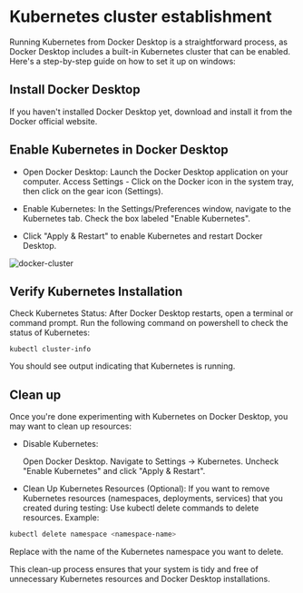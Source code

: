 # Kubernetes cluster establishment
Running Kubernetes from Docker Desktop is a straightforward process, as Docker Desktop includes a built-in Kubernetes cluster that can be enabled. Here's a step-by-step guide on how to set it up on windows:
## Install Docker Desktop
If you haven't installed Docker Desktop yet, download and install it from the Docker official website.

## Enable Kubernetes in Docker Desktop
- Open Docker Desktop: Launch the Docker Desktop application on your computer.
Access Settings - Click on the Docker icon in the system tray, then click on the gear icon (Settings).

- Enable Kubernetes:
In the Settings/Preferences window, navigate to the Kubernetes tab.
Check the box labeled "Enable Kubernetes".

- Click "Apply & Restart" to enable Kubernetes and restart Docker Desktop.

![docker-cluster](/Users/nadav_bem/Desktop/final_project/Kubernetes/docker-cluster.png)

## Verify Kubernetes Installation
Check Kubernetes Status:
After Docker Desktop restarts, open a terminal or command prompt.
Run the following command on powershell to check the status of Kubernetes:
```
kubectl cluster-info
```
You should see output indicating that Kubernetes is running.

## Clean up
Once you're done experimenting with Kubernetes on Docker Desktop, you may want to clean up resources:

- Disable Kubernetes:

    Open Docker Desktop.
Navigate to Settings → Kubernetes.
Uncheck "Enable Kubernetes" and click "Apply & Restart".

- Clean Up Kubernetes Resources (Optional):
If you want to remove Kubernetes resources (namespaces, deployments, services) that you created during testing:
Use kubectl delete commands to delete resources.
Example:
```sh
kubectl delete namespace <namespace-name>
```
Replace <namespace-name> with the name of the Kubernetes namespace you want to delete.

This clean-up process ensures that your system is tidy and free of unnecessary Kubernetes resources and Docker Desktop installations.
